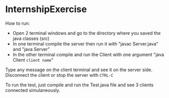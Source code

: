 # InternshipExercise
How to run:

  - Open 2 terminal windows and go to the directory where you saved the java classes (src)
  - In one terminal compile the server then run it with "javac Server.java" and "java Server"
  - In the other terminal compile and run the Client with one argument "java Client `client name`"
  
  Type any message on the client terminal and see it on the server side. Disconnect the client or stop the server with `CTRL-C`
  
  To run the test, just compile and run the Test.java file and see 3 clients connected simulaneously.
